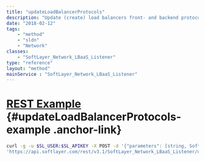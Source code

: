 ```yaml
---
title: "updateLoadBalancerProtocols"
description: "Update (create) load balancers front- and backend protocols and return load balancer object with listeners (frontend), pools (backend), server instances (members) and datacenter populated. Note if a protocolConfiguration has no listenerUuid set, this function will create the specified front- and backend accordingly. Otherwise the given front- and backend will be updated with the new protocol and port. "
date: "2018-02-12"
tags:
    - "method"
    - "sldn"
    - "Network"
classes:
    - "SoftLayer_Network_LBaaS_Listener"
type: "reference"
layout: "method"
mainService : "SoftLayer_Network_LBaaS_Listener"
---
```


# [REST Example](#updateLoadBalancerProtocols-example) <a href="/article/rest/"><i class="fas fa-question"></i></a> {#updateLoadBalancerProtocols-example .anchor-link} 
```bash
curl -g -u $SL_USER:$SL_APIKEY -X POST -d '{"parameters": [string, SoftLayer_Network_LBaaS_LoadBalancerProtocolConfiguration]}' \
'https://api.softlayer.com/rest/v3.1/SoftLayer_Network_LBaaS_Listener/updateLoadBalancerProtocols'
```

